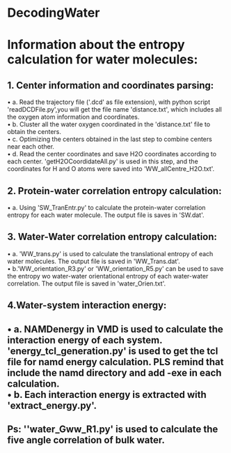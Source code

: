 # DecodingWater

# Information about the entropy calculation for water molecules:

## 1. Center information and coordinates parsing:
•	a. Read the trajectory file ('.dcd' as file extension), with python script 'readDCDFile.py',you will get the file name 'distance.txt', which includes all the oxygen atom information and coordinates.    
•	b. Cluster all the water oxygen coordinated in the 'distance.txt' file to obtain the centers.   
•	c. Optimizing the centers obtained in the last step to combine centers near each other.   
•	d. Read the center coordinates and save H2O coordinates according to each center. 'getH2OCoordidateAll.py' is used in this step, and the coordinates for H and O atoms were saved into 'WW_allCentre_H2O.txt'.    
## 2. Protein-water correlation entropy calculation:    
•	a. Using 'SW_TranEntr.py' to calculate the protein-water correlation entropy for each water molecule. The output file is saves in 'SW.dat'.   
## 3. Water-Water correlation entropy calculation:    
•	a. 'WW_trans.py' is used to calculate the translational entropy of each water molecules. The output file is saved in 'WW_Trans.dat'.    
•	b.'WW_orientation_R3.py' or 'WW_orientation_R5.py' can be used to save the entropy wo water-water orientational entropy of each water-water correlation. The output file is saved in 'water_Orien.txt'.   
## 4.Water-system interaction energy:   
•	a. NAMDenergy in VMD is used to calculate the interaction energy of each system. 'energy_tcl_generation.py' is used to get the tcl file for namd energy calculation. PLS remind that include the namd directory and add -exe in each calculation.   
•	b. Each interaction energy is extracted with 'extract_energy.py'.   
------------------------------------------------------------------------------
## Ps: ''water_Gww_R1.py' is used to calculate the five angle correlation of bulk water.
